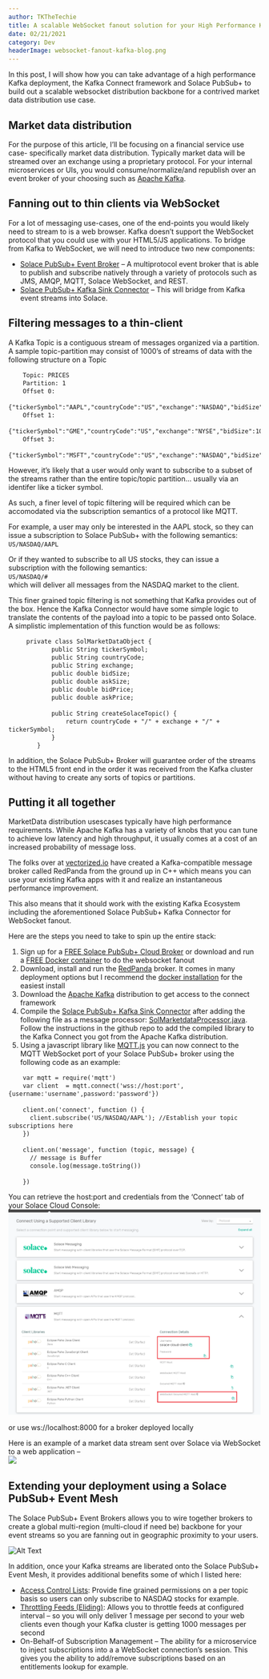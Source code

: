 ```yaml
---
author: TKTheTechie
title: A scalable WebSocket fanout solution for your High Performance Kafka deployment
date: 02/21/2021
category: Dev
headerImage: websocket-fanout-kafka-blog.png
---
```




In this post, I will show how you can take advantage of a high performance Kafka deployment, the Kafka Connect framework and Solace PubSub+ to build out a scalable websocket distribution backbone for a contrived market data distribution use case.

## Market data distribution


For the purpose of this article, I’ll be focusing on a financial service use case- specifically market data distribution. Typically market data will be streamed over an exchange using a proprietary protocol. For your internal microservices or UIs, you would consume/normalize/and republish over an event broker of your choosing such as [Apache Kafka](https://kafka.apache.org/).

## Fanning out to thin clients via WebSocket

For a lot of messaging use-cases, one of the end-points you would likely need to stream to is a web browser. Kafka doesn’t support the WebSocket protocol that you could use with your HTML5/JS applications. To bridge from Kafka to WebSocket, we will need to introduce two new components:

*   [Solace PubSub+ Event Broker](https://solace.com/try-it-now/) – A multiprotocol event broker that is able to publish and subscribe natively through a variety of protocols such as JMS, AMQP, MQTT, Solace WebSocket, and REST.
*   [Solace PubSub+ Kafka Sink Connector](https://github.com/SolaceProducts/pubsubplus-connector-kafka-sink) – This will bridge from Kafka event streams into Solace.

## Filtering messages to a thin-client

A Kafka Topic is a contiguous stream of messages organized via a partition. A sample topic-partition may consist of 1000’s of streams of data with the following structure on a Topic

```
    Topic: PRICES
    Partition: 1
    Offset 0:
    {"tickerSymbol":"AAPL","countryCode":"US","exchange":"NASDAQ","bidSize":10.0,"askSize":10.0,"bidPrice":100.0,"askPrice":105.0}
    Offset 1:
    {"tickerSymbol":"GME","countryCode":"US","exchange":"NYSE","bidSize":10.0,"askSize":10.0,"bidPrice":1000.0,"askPrice":995.0}
    Offset 3:
    {"tickerSymbol":"MSFT","countryCode":"US","exchange":"NASDAQ","bidSize":10.0,"askSize":10.0,"bidPrice":142.0,"askPrice":143.0}
```

However, it’s likely that a user would only want to subscribe to a subset of the streams rather than the entire topic/topic partition… usually via an identifer like a ticker symbol.

As such, a finer level of topic filtering will be required which can be accomodated via the subscription semantics of a protocol like MQTT.

For example, a user may only be interested in the AAPL stock, so they can issue a subscription to Solace PubSub+ with the following semantics:  
`US/NASDAQ/AAPL`

Or if they wanted to subscribe to all US stocks, they can issue a subscription with the following semantics:  
`US/NASDAQ/#`  
which will deliver all messages from the NASDAQ market to the client.

This finer grained topic filtering is not something that Kafka provides out of the box. Hence the Kafka Connector would have some simple logic to translate the contents of the payload into a topic to be passed onto Solace. A simplistic implementation of this function would be as follows:

```
     private class SolMarketDataObject {
            public String tickerSymbol;
            public String countryCode;
            public String exchange;
            public double bidSize;
            public double askSize;
            public double bidPrice;
            public double askPrice;
    
            public String createSolaceTopic() {
                return countryCode + "/" + exchange + "/" + tickerSymbol;
            }
        }
```

In addition, the Solace PubSub+ Broker will guarantee order of the streams to the HTML5 front end in the order it was received from the Kafka cluster without having to create any sorts of topics or partitions.

## Putting it all together

MarketData distribution usescases typically have high performance requirements. While Apache Kafka has a variety of knobs that you can tune to achieve low latency and high throughput, it usually comes at a cost of an increased probability of message loss.

The folks over at [vectorized.io](https://vectorized.io/) have created a Kafka-compatible message broker called RedPanda from the ground up in C++ which means you can use your existing Kafka apps with it and realize an instantaneous performance improvement.

This also means that it should work with the existing Kafka Ecosystem including the aforementioned Solace PubSub+ Kafka Connector for WebSocket fanout.

Here are the steps you need to take to spin up the entire stack:

1.  Sign up for a [FREE Solace PubSub+ Cloud Broker](https://console.solace.cloud/login/new-account?product=event-streaming) or download and run a [FREE Docker container](https://solace.com/products/event-broker/software/getting-started/) to do the websocket fanout
2.  Download, install and run the [RedPanda](https://vectorized.io/docs/) broker. It comes in many deployment options but I recommend the [docker installation](https://vectorized.io/docs/quick-start-docker) for the easiest install
3.  Download the [Apache Kafka](https://kafka.apache.org/) distribution to get access to the connect framework
4.  Compile the [Solace PubSub+ Kafka Sink Connector](https://github.com/SolaceProducts/pubsubplus-connector-kafka-sink) after adding the following file as a message processor: [SolMarketdataProcessor.java](https://gist.github.com/TKTheTechie/872f4a8df0b85e53b33ff0c697c51aff). Follow the instructions in the github repo to add the compiled library to the Kafka Connect you got from the Apache Kafka distribution.
5.  Using a javascript library like [MQTT.js](https://github.com/mqttjs/MQTT.js) you can now connect to the MQTT WebSocket port of your Solace PubSub+ broker using the following code as an example:

```
    var mqtt = require('mqtt')
    var client  = mqtt.connect('wss://host:port',{username:'username',password:'password'})
    
    client.on('connect', function () {
      client.subscribe('US/NASDAQ/AAPL'); //Establish your topic subscriptions here
    })
    
    client.on('message', function (topic, message) {
      // message is Buffer
      console.log(message.toString())
    
    })
```    

You can retrieve the host:port and credentials from the ‘Connect’ tab of your Solace Cloud Console:  
![MQTT-WS](https://github.com/solacese/linking-vuex-stores/raw/master/imgs/mqtt-ws.png)

or use ws://localhost:8000 for a broker deployed locally

Here is an example of a market data stream sent over Solace via WebSocket to a web application –  
![](https://res.cloudinary.com/practicaldev/image/fetch/s--jCZe1sFB--/c_limit%2Cf_auto%2Cfl_progressive%2Cq_66%2Cw_880/https://cdn.solace.com/wp-content/uploads/2020/10/running-native-code-4.gif)

## Extending your deployment using a Solace PubSub+ Event Mesh


The Solace PubSub+ Event Brokers allows you to wire together brokers to create a global multi-region (multi-cloud if need be) backbone for your event streams so you are fanning out in geographic proximity to your users.

![Alt Text](../images/blog/redpanda-event-mesh.png)

In addition, once your Kafka streams are liberated onto the Solace PubSub+ Event Mesh, it provides additional benefits some of which I listed here:

*   [Access Control Lists](https://docs.solace.com/Overviews/ACL-Overview.htm): Provide fine grained permissions on a per topic basis so users can only subscribe to NASDAQ stocks for example.
*   [Throttling Feeds (Eliding)](https://docs.solace.com/PubSub-Basics/Direct-Messages.htm): Allows you to throttle feeds at configured interval – so you will only deliver 1 message per second to your web clients even though your Kafka cluster is getting 1000 messages per second
*   On-Behalf-of Subscription Management – The ability for a microservice to inject subscriptions into a a WebSocket connection’s session. This gives you the ability to add/remove subscriptions based on an entitlements lookup for example.

